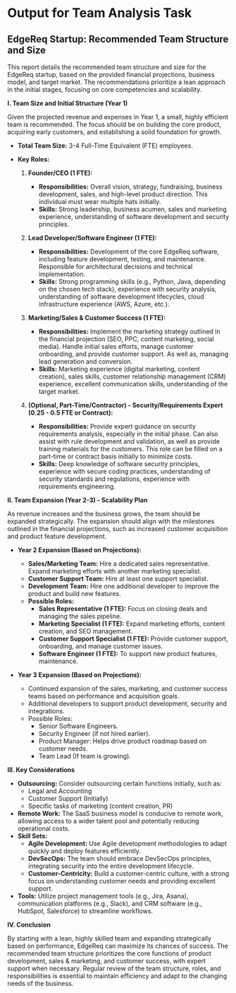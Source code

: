 # Output for Team Analysis Task

## EdgeReq Startup: Recommended Team Structure and Size

This report details the recommended team structure and size for the EdgeReq startup, based on the provided financial projections, business model, and target market. The recommendations prioritize a lean approach in the initial stages, focusing on core competencies and scalability.

**I. Team Size and Initial Structure (Year 1)**

Given the projected revenue and expenses in Year 1, a small, highly efficient team is recommended. The focus should be on building the core product, acquiring early customers, and establishing a solid foundation for growth.

*   **Total Team Size:** 3-4 Full-Time Equivalent (FTE) employees.

*   **Key Roles:**

    1.  **Founder/CEO (1 FTE):**
        *   **Responsibilities:** Overall vision, strategy, fundraising, business development, sales, and high-level product direction.  This individual must wear multiple hats initially.
        *   **Skills:** Strong leadership, business acumen, sales and marketing experience, understanding of software development and security principles.

    2.  **Lead Developer/Software Engineer (1 FTE):**
        *   **Responsibilities:** Development of the core EdgeReq software, including feature development, testing, and maintenance.  Responsible for architectural decisions and technical implementation.
        *   **Skills:** Strong programming skills (e.g., Python, Java, depending on the chosen tech stack), experience with security analysis, understanding of software development lifecycles, cloud infrastructure experience (AWS, Azure, etc.).

    3.  **Marketing/Sales & Customer Success (1 FTE):**
        *   **Responsibilities:** Implement the marketing strategy outlined in the financial projection (SEO, PPC, content marketing, social media).  Handle initial sales efforts, manage customer onboarding, and provide customer support. As well as, managing lead generation and conversion.
        *   **Skills:** Marketing experience (digital marketing, content creation), sales skills, customer relationship management (CRM) experience, excellent communication skills, understanding of the target market.

    4.  **(Optional, Part-Time/Contractor) - Security/Requirements Expert (0.25 - 0.5 FTE or Contract):**
        *   **Responsibilities:** Provide expert guidance on security requirements analysis, especially in the initial phase. Can also assist with rule development and validation, as well as provide training materials for the customers. This role can be filled on a part-time or contract basis initially to minimize costs.
        *   **Skills:** Deep knowledge of software security principles, experience with secure coding practices, understanding of security standards and regulations, experience with requirements engineering.

**II. Team Expansion (Year 2-3) - Scalability Plan**

As revenue increases and the business grows, the team should be expanded strategically.  The expansion should align with the milestones outlined in the financial projections, such as increased customer acquisition and product feature development.

*   **Year 2 Expansion (Based on Projections):**
    *   **Sales/Marketing Team:** Hire a dedicated sales representative. Expand marketing efforts with another marketing specialist.
    *   **Customer Support Team:** Hire at least one support specialist.
    *   **Development Team:** Hire one additional developer to improve the product and build new features.
    *   **Possible Roles:**
        *   **Sales Representative (1 FTE):** Focus on closing deals and managing the sales pipeline.
        *   **Marketing Specialist (1 FTE):** Expand marketing efforts, content creation, and SEO management.
        *   **Customer Support Specialist (1 FTE):** Provide customer support, onboarding, and manage customer issues.
        *   **Software Engineer (1 FTE):** To support new product features, maintenance.

*   **Year 3 Expansion (Based on Projections):**
    *   Continued expansion of the sales, marketing, and customer success teams based on performance and acquisition goals.
    *   Additional developers to support product development, security and integrations.
    *   Possible Roles:
        *   Senior Software Engineers.
        *   Security Engineer (if not hired earlier).
        *   Product Manager: Helps drive product roadmap based on customer needs.
        *   Team Lead (If team is growing).

**III. Key Considerations**

*   **Outsourcing:** Consider outsourcing certain functions initially, such as:
    *   Legal and Accounting
    *   Customer Support (Initially)
    *   Specific tasks of marketing (content creation, PR)
*   **Remote Work:** The SaaS business model is conducive to remote work, allowing access to a wider talent pool and potentially reducing operational costs.
*   **Skill Sets:**
    *   **Agile Development:**  Use Agile development methodologies to adapt quickly and deploy features efficiently.
    *   **DevSecOps:** The team should embrace DevSecOps principles, integrating security into the entire development lifecycle.
    *   **Customer-Centricity:** Build a customer-centric culture, with a strong focus on understanding customer needs and providing excellent support.
*   **Tools:** Utilize project management tools (e.g., Jira, Asana), communication platforms (e.g., Slack), and CRM software (e.g., HubSpot, Salesforce) to streamline workflows.

**IV. Conclusion**

By starting with a lean, highly skilled team and expanding strategically based on performance, EdgeReq can maximize its chances of success. The recommended team structure prioritizes the core functions of product development, sales & marketing, and customer success, with expert support when necessary. Regular review of the team structure, roles, and responsibilities is essential to maintain efficiency and adapt to the changing needs of the business.